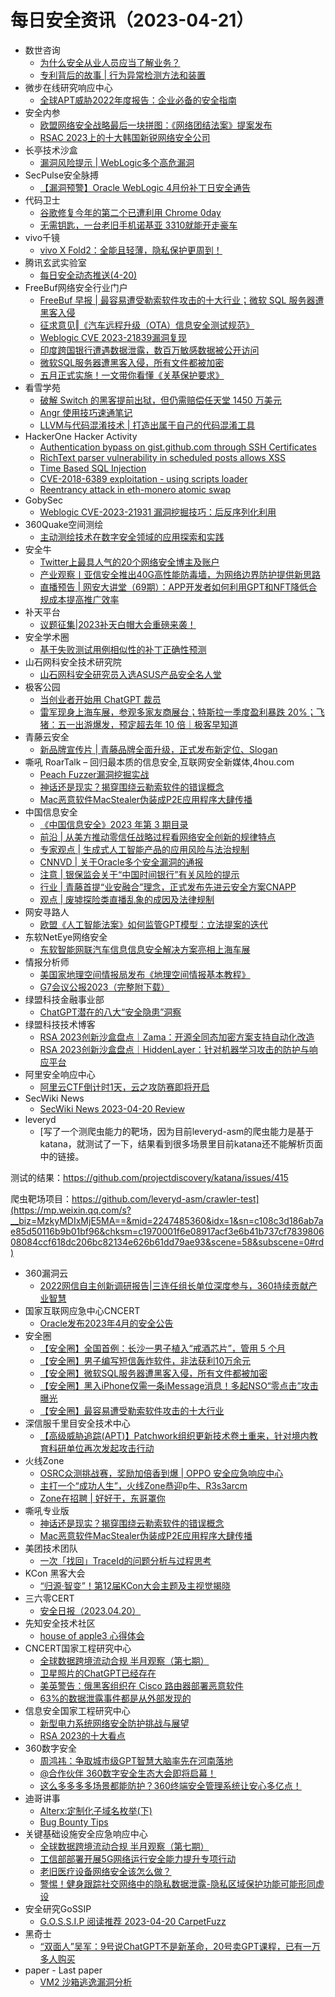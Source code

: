 # 每日安全资讯（2023-04-21）

- 数世咨询
  - [为什么安全从业人员应当了解业务？](https://mp.weixin.qq.com/s?__biz=MzkxNzA3MTgyNg==&mid=2247497912&idx=1&sn=1f1af030b227c78c242957e29cdfc4f5&chksm=c1448a05f63303136e3c7e6ae1601c04fa78787b3ff47fc8689970acbcbd1838fdcad144673c&scene=58&subscene=0#rd)
  - [专利背后的故事 | 行为异常检测方法和装置](https://mp.weixin.qq.com/s?__biz=MzkxNzA3MTgyNg==&mid=2247497912&idx=2&sn=d6a47f3d282cd10c280e2a481a5a831e&chksm=c1448a05f633031388a01c314a97c7fb459e751c11306130e8090c5456b706eb9a21730bf870&scene=58&subscene=0#rd)
- 微步在线研究响应中心
  - [全球APT威胁2022年度报告：企业必备的安全指南](https://mp.weixin.qq.com/s?__biz=Mzg5MTc3ODY4Mw==&mid=2247501386&idx=1&sn=6a21314cfe73d0cd699812b4d7f0001e&chksm=cfcaa55ef8bd2c48f2ebffecfc8d95545b72d3d89bb64b181efac61e98de7559b662ac27898b&scene=58&subscene=0#rd)
- 安全内参
  - [欧盟网络安全战略最后一块拼图：《网络团结法案》提案发布](https://mp.weixin.qq.com/s?__biz=MzI4NDY2MDMwMw==&mid=2247508438&idx=1&sn=e236d8ddb37ee4b2fe81dc1d35f0cfff&chksm=ebfae6f6dc8d6fe07e15885a05f2eaaf001392d8f63d89a8ab226c34b324861d86f340121210&scene=58&subscene=0#rd)
  - [RSAC 2023上的十大韩国新锐网络安全公司](https://mp.weixin.qq.com/s?__biz=MzI4NDY2MDMwMw==&mid=2247508438&idx=2&sn=29359dde2017d17284e038f79ab30dfe&chksm=ebfae6f6dc8d6fe01b41216ae1518535c2029623adec6074166d61466f3fca22a4f54174f8ae&scene=58&subscene=0#rd)
- 长亭技术沙盒
  - [漏洞风险提示 | WebLogic多个高危漏洞](https://mp.weixin.qq.com/s?__biz=MzIwMDk1MjMyMg==&mid=2247491411&idx=1&sn=6987fa135e5a5e39bb11beb3432fdc0e&chksm=96f4003ea1838928bfb36569a450cc1055bc3abc53fe1a35d857846ccd2ec57702ab45573735&scene=58&subscene=0#rd)
- SecPulse安全脉搏
  - [【漏洞预警】Oracle WebLogic 4月份补丁日安全通告](https://mp.weixin.qq.com/s?__biz=MzAxNDM3NTM0NQ==&mid=2657045315&idx=1&sn=0d95ab0071c1029c509095cf81714723&chksm=803fab9db748228b32abb7327593ae570b95e5e69bf590bb656abe42e40549202d051e31d701&scene=58&subscene=0#rd)
- 代码卫士
  - [谷歌修复今年的第二个已遭利用 Chrome 0day](https://mp.weixin.qq.com/s?__biz=MzI2NTg4OTc5Nw==&mid=2247516282&idx=1&sn=52eb5c1094115b783391abfa147ff39a&chksm=ea94b110dde3380674f5e90137e75fac973293e981e63b279fe6617e8a82bd25e2a2d066eccf&scene=58&subscene=0#rd)
  - [无需钥匙，一台老旧手机诺基亚 3310就能开走豪车](https://mp.weixin.qq.com/s?__biz=MzI2NTg4OTc5Nw==&mid=2247516282&idx=2&sn=e47b09344511a9645cbe1dda181d9c69&chksm=ea94b110dde33806028d58a7cbf6c1fc9ca7dcd8955e0893496e4bb7d3e67fe2aac37a05e9f4&scene=58&subscene=0#rd)
- vivo千镜
  - [vivo X Fold2：全能且轻薄，隐私保护更周到！](https://mp.weixin.qq.com/s?__biz=MzI0Njg4NzE3MQ==&mid=2247490883&idx=1&sn=63d5df12edb3c05f4300d0eaa94bcba3&chksm=e9b93b2fdeceb23942e7b42f4bae696fc5b3279553a635ed290b843cc8d9f7c24446710a27ec&scene=58&subscene=0#rd)
- 腾讯玄武实验室
  - [每日安全动态推送(4-20)](https://mp.weixin.qq.com/s?__biz=MzA5NDYyNDI0MA==&mid=2651958952&idx=1&sn=199a9864421013bf09f96c32ffa2747a&chksm=8baece37bcd94721b00d36cfa7ca1fb1cc5ffba5f83bad933f2f4a7c7f986efdc2b3a987117e&scene=58&subscene=0#rd)
- FreeBuf网络安全行业门户
  - [FreeBuf 早报 | 最容易遭受勒索软件攻击的十大行业；微软 SQL 服务器遭黑客入侵](https://www.freebuf.com/articles/364269.html)
  - [征求意见‖《汽车远程升级（OTA）信息安全测试规范》](https://www.freebuf.com/news/364263.html)
  - [Weblogic CVE 2023-21839漏洞复现](https://www.freebuf.com/vuls/364212.html)
  - [印度跨国银行遭遇数据泄露，数百万敏感数据被公开访问](https://www.freebuf.com/articles/364211.html)
  - [微软SQL服务器遭黑客入侵，所有文件都被加密](https://www.freebuf.com/news/364194.html)
  - [五月正式实施！一文带你看懂《关基保护要求》](https://www.freebuf.com/articles/neopoints/364168.html)
- 看雪学苑
  - [破解 Switch 的黑客提前出狱，但仍需赔偿任天堂 1450 万美元](https://mp.weixin.qq.com/s?__biz=MjM5NTc2MDYxMw==&mid=2458502359&idx=1&sn=3e8f3bb46f79a01cc1c4844e93e2dd4a&chksm=b18ef45d86f97d4becf591e22c1767f3adc138f681b1e49f0f7d22818b82b981c674785efa35&scene=58&subscene=0#rd)
  - [Angr 使用技巧速通笔记](https://mp.weixin.qq.com/s?__biz=MjM5NTc2MDYxMw==&mid=2458502359&idx=2&sn=24fe7b8ad58883bce8b455b02cbf06cf&chksm=b18ef45d86f97d4bd8439a9ab689ac024b30c74353881e222c4f32f30735954f5a3e8a46f767&scene=58&subscene=0#rd)
  - [LLVM与代码混淆技术 | 打造出属于自己的代码混淆工具](https://mp.weixin.qq.com/s?__biz=MjM5NTc2MDYxMw==&mid=2458502359&idx=3&sn=ad0bab460d99b69af81f29d8b003f1a9&chksm=b18ef45d86f97d4b746f523878b3d2fe8572331e606ac35ad2734268ecf4ae9aa54fed897515&scene=58&subscene=0#rd)
- HackerOne Hacker Activity
  - [Authentication bypass on gist.github.com through SSH Certificates](https://hackerone.com/reports/1901040)
  - [RichText parser vulnerability in scheduled posts allows XSS](https://hackerone.com/reports/1930763)
  - [Time Based SQL Injection](https://hackerone.com/reports/1878584)
  - [CVE-2018-6389 exploitation - using scripts loader](https://hackerone.com/reports/1912540)
  - [Reentrancy attack in eth-monero atomic swap](https://hackerone.com/reports/1668258)
- GobySec
  - [Weblogic CVE-2023-21931 漏洞挖掘技巧：后反序列化利用](https://mp.weixin.qq.com/s?__biz=MzI4MzcwNTAzOQ==&mid=2247527913&idx=1&sn=f3dce554430b75bc9bd5c1e76dde5587&chksm=eb848649dcf30f5f829b8e51a85390b2581f29b0a164d67fa164609f84c9ddd6f72de2231100&scene=58&subscene=0#rd)
- 360Quake空间测绘
  - [主动测绘技术在数字安全领域的应用探索和实践](https://mp.weixin.qq.com/s?__biz=Mzk0NzE4MDE2NA==&mid=2247487556&idx=1&sn=d6af5db0f5034b49118463be05442fe2&chksm=c37b97aff40c1eb9651e960bf16756f574cb4792012ec761e0038b232c1b7df995c47dda0572&scene=58&subscene=0#rd)
- 安全牛
  - [Twitter上最具人气的20个网络安全博主及账户](https://mp.weixin.qq.com/s?__biz=MjM5Njc3NjM4MA==&mid=2651123619&idx=1&sn=8542f3ff8dc7ae16b5bf74c6f15bd466&chksm=bd145f708a63d66676e4b6ca1e6edce1c7ab65c04862bfcdfdb4777ea7b90c03ebf88130afe0&scene=58&subscene=0#rd)
  - [产业观察丨亚信安全推出40G高性能防毒墙，为网络边界防护提供新思路](https://mp.weixin.qq.com/s?__biz=MjM5Njc3NjM4MA==&mid=2651123619&idx=2&sn=cc1ce31f3adb3a0952b17018f0a39b11&chksm=bd145f708a63d666c22082bf3ad9603c35236ff3f0ce0589c086593ecd0f495073b14e1c8628&scene=58&subscene=0#rd)
  - [直播预告 | 网安大讲堂（69期）：APP开发者如何利用GPT和NFT降低合规成本提高推广效率](https://mp.weixin.qq.com/s?__biz=MjM5Njc3NjM4MA==&mid=2651123619&idx=3&sn=3c0b81b3d866d04db3a44915b900efb6&chksm=bd145f708a63d666830e5b9a2a8b5537310aae0efba408db8244ccd8b0de7575f6b739433e44&scene=58&subscene=0#rd)
- 补天平台
  - [议题征集|2023补天白帽大会重磅来袭！](https://mp.weixin.qq.com/s?__biz=MzI2NzY5MDI3NQ==&mid=2247496680&idx=1&sn=916988fcbe325ceb5b604c0432096a38&chksm=eaf9bba4dd8e32b24ce83f61436305242c7c88ba275763fcee888297e47f93934b11ce91c6ac&scene=58&subscene=0#rd)
- 安全学术圈
  - [基于失败测试用例相似性的补丁正确性预测](https://mp.weixin.qq.com/s?__biz=MzU5MTM5MTQ2MA==&mid=2247488801&idx=1&sn=acd52b5dc6991b0b9d2f5ec5bf02c293&chksm=fe2eeaaac95963bc5ba03d92b4752db7ce8a2a14e7c51705062bac72359de79831c436776409&scene=58&subscene=0#rd)
- 山石网科安全技术研究院
  - [山石网科安全研究员入选ASUS产品安全名人堂](https://mp.weixin.qq.com/s?__biz=MzUzMDUxNTE1Mw==&mid=2247500915&idx=1&sn=08ffc0fb72c98c9af85b8be20a591045&chksm=fa5211cdcd2598db05f65222440adfb6595ff043c28036f2ae7caf522aaedbc1c96a53b21613&scene=58&subscene=0#rd)
- 极客公园
  - [当创业者开始用 ChatGPT 裁员](https://mp.weixin.qq.com/s?__biz=MTMwNDMwODQ0MQ==&mid=2652990358&idx=1&sn=05e61393503d8182e08db35e62a4a881&chksm=7e54162049239f36435d5c7415a61818f22ea41f8176b89c3624a7a012c1339b6e2f8cd60d58&scene=58&subscene=0#rd)
  - [雷军现身上海车展，参观多家友商展台；特斯拉一季度盈利暴跌 20%；飞猪：五一出游爆发，预定超去年 10 倍｜极客早知道](https://mp.weixin.qq.com/s?__biz=MTMwNDMwODQ0MQ==&mid=2652990217&idx=1&sn=86a1d86c94b7c5af1e7fb626c9967883&chksm=7e5416bf49239fa92d7ce4824f6f04dfe6bf1ba745873c15582769cc448fcdbde9890ccac098&scene=58&subscene=0#rd)
- 青藤云安全
  - [新品牌宣传片 | 青藤品牌全面升级，正式发布新定位、Slogan](https://mp.weixin.qq.com/s?__biz=MzAwNDE4Mzc1NA==&mid=2650844099&idx=1&sn=2d1135450de4a4789f9f9c1acd2c59a4&chksm=80dbc866b7ac4170151208015645375925aaaa84cdeb29b8920b96c876d32a11377288e3d20d&scene=58&subscene=0#rd)
- 嘶吼 RoarTalk – 回归最本质的信息安全,互联网安全新媒体,4hou.com
  - [Peach Fuzzer漏洞挖掘实战](https://www.4hou.com/posts/kj5x)
  - [神话还是现实？揭穿围绕云勒索软件的错误概念](https://www.4hou.com/posts/PK1z)
  - [Mac恶意软件MacStealer伪装成P2E应用程序大肆传播](https://www.4hou.com/posts/lkYl)
- 中国信息安全
  - [《中国信息安全》2023 年第 3 期目录](https://mp.weixin.qq.com/s?__biz=MzA5MzE5MDAzOA==&mid=2664182276&idx=1&sn=92bdcd3e9c5aabd05a9eb10edf865d0d&chksm=8b5930fdbc2eb9ebd3d5996b99c94d23df1180652fe50f3e80ca3b32ecc71c2fc3c023536cde&scene=58&subscene=0#rd)
  - [前沿 | 从美方推动零信任战略过程看网络安全创新的规律特点](https://mp.weixin.qq.com/s?__biz=MzA5MzE5MDAzOA==&mid=2664182276&idx=2&sn=f3c2796affe6896d36397e8edf9250b6&chksm=8b5930fdbc2eb9eb27f0b9c7cf6181237a571ee04b9fd38ae58167deca804315d4487e53300a&scene=58&subscene=0#rd)
  - [专家观点 | 生成式人工智能产品的应用风险与法治规制](https://mp.weixin.qq.com/s?__biz=MzA5MzE5MDAzOA==&mid=2664182276&idx=3&sn=897eed84f2b4ede2db2c196ca622388e&chksm=8b5930fdbc2eb9eb32dd6cdea23815a6178c933a64ad098ebd7c6fe94a749c78c5fbd27b90f5&scene=58&subscene=0#rd)
  - [CNNVD | 关于Oracle多个安全漏洞的通报](https://mp.weixin.qq.com/s?__biz=MzA5MzE5MDAzOA==&mid=2664182276&idx=4&sn=72010f997374d1d3f421fec398344969&chksm=8b5930fdbc2eb9eb78a24576a90d9ae26cc41a4242e0c4a42baa8387abf6a2678224ba5f2701&scene=58&subscene=0#rd)
  - [注意 | 银保监会关于“中国时间银行”有关风险的提示](https://mp.weixin.qq.com/s?__biz=MzA5MzE5MDAzOA==&mid=2664182276&idx=5&sn=4bc221f78446387d6d6b9ebb95d5f36a&chksm=8b5930fdbc2eb9eb33051c693ccd22baaac69528e9fa2ce7bfd5e20fa5181c9d7d1715a5641d&scene=58&subscene=0#rd)
  - [行业 | 青藤首提“业安融合”理念，正式发布先进云安全方案CNAPP](https://mp.weixin.qq.com/s?__biz=MzA5MzE5MDAzOA==&mid=2664182276&idx=6&sn=57c4b425c3f5249c99cd778fef00af4f&chksm=8b5930fdbc2eb9eb1c939545d46c18929e679725de7bf29880e25f7c9148a3397159cc5e1cb5&scene=58&subscene=0#rd)
  - [观点 | 废墟探险类直播乱象的成因及法律规制](https://mp.weixin.qq.com/s?__biz=MzA5MzE5MDAzOA==&mid=2664182276&idx=7&sn=493f97d83bd7974e1d1071e3675ae2be&chksm=8b5930fdbc2eb9ebf2f3d11b7861dea56d6b5cb36afb5421523b28e907b024412233911a784e&scene=58&subscene=0#rd)
- 网安寻路人
  - [欧盟《人工智能法案》如何监管GPT模型：立法提案的迭代](https://mp.weixin.qq.com/s?__biz=MzIxODM0NDU4MQ==&mid=2247499643&idx=1&sn=e42473fd2c435b5d8cef46dc96955918&chksm=97e94291a09ecb87e0109185d5cfb0d4b725c25623ce5b1b3c89a20aca25933e55732a12a632&scene=58&subscene=0#rd)
- 东软NetEye网络安全
  - [东软智能网联汽车信息信息安全解决方案亮相上海车展](https://mp.weixin.qq.com/s?__biz=MjM5NTAyODkxNw==&mid=2649212661&idx=1&sn=fa395a2bf35e23df20f62325b78a7c0d&chksm=beedac2f899a25396d4a9b91b917631fba0e0f0e2ed12fbe15de17bd79a8172ad036361bb443&scene=58&subscene=0#rd)
- 情报分析师
  - [美国家地理空间情报局发布《地理空间情报基本教程》](https://mp.weixin.qq.com/s?__biz=MzA3Mjc1MTkwOA==&mid=2650527684&idx=1&sn=acded8e2dc2fa1a36b0f9c90bec8b5b9&chksm=8716f98fb06170992c23859e3b8d12eb2fca964ba3c5f51812be32b50310b311fc40b4765e0f&scene=58&subscene=0#rd)
  - [G7会议公报2023（完整附下载）](https://mp.weixin.qq.com/s?__biz=MzA3Mjc1MTkwOA==&mid=2650527684&idx=2&sn=86e7a5e83c7b5e09f43b1b20697923d1&chksm=8716f98fb0617099fe9733408dec51f4f493481d7d8c30b9d192952e82aad43aebd457981363&scene=58&subscene=0#rd)
- 绿盟科技金融事业部
  - [ChatGPT潜在的八大“安全隐患”洞察](https://mp.weixin.qq.com/s?__biz=MzI2NDI5MTg4MA==&mid=2247492907&idx=1&sn=35881b19eec4d6ab3a50e7c96b1abe85&chksm=eaac766cdddbff7ae30dcb2dfd9bd2dfc7f7656d38ad53e4918c93d79ac17597d61656779d43&scene=58&subscene=0#rd)
- 绿盟科技技术博客
  - [RSA 2023创新沙盒盘点｜Zama：开源全同态加密方案支持自动化改造](http://blog.nsfocus.net/rsa-2023-innovationsandbox-zama/)
  - [RSA 2023创新沙盒盘点｜HiddenLayer：针对机器学习攻击的防护与响应平台](http://blog.nsfocus.net/rsa-2023-innovationsandbox-hiddenlayer/)
- 阿里安全响应中心
  - [阿里云CTF倒计时1天，云之攻防赛即将开启](https://mp.weixin.qq.com/s?__biz=MzIxMjEwNTc4NA==&mid=2652993274&idx=1&sn=db0a72f8f7a85f4c6c006086ee7646dc&chksm=8c9ef9adbbe970bba2c6c4603ae72c4dd2d34d8614494d60f66eb786cdcaa5f7a42b3bb26e9c&scene=58&subscene=0#rd)
- SecWiki News
  - [SecWiki News 2023-04-20 Review](http://www.sec-wiki.com/?2023-04-20)
- leveryd
  - [写了一个测爬虫能力的靶场，因为目前leveryd-asm的爬虫能力是基于katana，就测试了一下，结果看到很多场景里目前katana还不能解析页面中的链接。

测试的结果：https://github.com/projectdiscovery/katana/issues/415

爬虫靶场项目：https://github.com/leveryd-asm/crawler-test](https://mp.weixin.qq.com/s?__biz=MzkyMDIxMjE5MA==&mid=2247485360&idx=1&sn=c108c3d186ab7ae85d50116b9b01bf96&chksm=c1970001f6e08917acf3e6b41b737cf783980608084ccf618dc206bc82134e626b61dd79ae93&scene=58&subscene=0#rd)
- 360漏洞云
  - [2022网信自主创新调研报告|三连任组长单位深度参与，360持续贡献产业智慧](https://mp.weixin.qq.com/s?__biz=Mzg5MTc5Mzk2OA==&mid=2247497357&idx=1&sn=b2c707694c1131a9801e39b19925877d&chksm=cfc551d2f8b2d8c4c003f9c3490b1dba67402bf3c7c13ecb5529dad337b777f088a2e52ed2e4&scene=58&subscene=0#rd)
- 国家互联网应急中心CNCERT
  - [Oracle发布2023年4月的安全公告](https://mp.weixin.qq.com/s?__biz=MzIwNDk0MDgxMw==&mid=2247498226&idx=1&sn=dae62b5fa267e3b21ec1f17bad77a0d1&chksm=973aca90a04d4386a7b5f37312d6cee1439a61bdcf41a0c33485cd036120ebff89cfaafe910a&scene=58&subscene=0#rd)
- 安全圈
  - [【安全圈】全国首例：长沙一男子植入“戒酒芯片”，管用 5 个月](https://mp.weixin.qq.com/s?__biz=MzIzMzE4NDU1OQ==&mid=2652032676&idx=1&sn=9a4b287138977c589ba952ff0efb2904&chksm=f36fe2e4c4186bf20204e3cf731bb312cf995dd78926c152b47288323ba1b46ada3ef8adaf2f&scene=58&subscene=0#rd)
  - [【安全圈】男子编写短信轰炸软件，非法获利10万余元](https://mp.weixin.qq.com/s?__biz=MzIzMzE4NDU1OQ==&mid=2652032676&idx=2&sn=10e76901cae6be1626d85cc1b865b5da&chksm=f36fe2e4c4186bf22bbc2ea2d9d90babf28c530a9f1d74477c563748d80177e489ae2969ae84&scene=58&subscene=0#rd)
  - [【安全圈】微软SQL服务器遭黑客入侵，所有文件都被加密](https://mp.weixin.qq.com/s?__biz=MzIzMzE4NDU1OQ==&mid=2652032676&idx=3&sn=394798d439c61f44bcd66ad3ec2eabd7&chksm=f36fe2e4c4186bf272afcb1a74149b02360ba0b4832fc3e283da2ab23bc826f5ace81269a9a0&scene=58&subscene=0#rd)
  - [【安全圈】黑入iPhone仅需一条iMessage消息！多起NSO“零点击”攻击曝光](https://mp.weixin.qq.com/s?__biz=MzIzMzE4NDU1OQ==&mid=2652032676&idx=4&sn=d08cc7b48723df056a44124da3413796&chksm=f36fe2e4c4186bf27f8b16d8a63e2ba2a3fc0c8075a8a8a966fb3ef48d9fd9ff177df19d3dd7&scene=58&subscene=0#rd)
  - [【安全圈】最容易遭受勒索软件攻击的十大行业](https://mp.weixin.qq.com/s?__biz=MzIzMzE4NDU1OQ==&mid=2652032676&idx=5&sn=60adedcb630c568a42ea41dd47f35447&chksm=f36fe2e4c4186bf2af8d9d40c3cd54936f2ad4f27cbba877740e5519662c3d3cfb353378b10a&scene=58&subscene=0#rd)
- 深信服千里目安全技术中心
  - [【高级威胁追踪(APT)】Patchwork组织更新技术卷土重来，针对境内教育科研单位再次发起攻击行动](https://mp.weixin.qq.com/s?__biz=Mzg2NjgzNjA5NQ==&mid=2247518482&idx=1&sn=ee35c0139a85c94f20e537cfd52562ca&chksm=ce460202f9318b148f9d8944ac39fccde28bfa0253fba395c9143c48e7191983e1a91d4fdc4d&scene=58&subscene=0#rd)
- 火线Zone
  - [OSRC众测挑战赛，奖励加倍香到爆 | OPPO 安全应急响应中心](https://mp.weixin.qq.com/s?__biz=MzI2NDQ5NTQzOQ==&mid=2247498086&idx=1&sn=65b1982afe68052b7797ad6d433cd93d&chksm=eaa97146dddef850b23091cec02785ce384eb7759c83c1600c99c056af5e4b0b01b944370102&scene=58&subscene=0#rd)
  - [主打一个“成功人生”，火线Zone恭迎p牛、R3s3arcm](https://mp.weixin.qq.com/s?__biz=MzI2NDQ5NTQzOQ==&mid=2247498086&idx=2&sn=f4ef91ef92b402ae41f43fbd8548ffe4&chksm=eaa97146dddef8504f120e5fa5aa1d559f51407da41460caf56abc20d02fba5a13f10273b1c4&scene=58&subscene=0#rd)
  - [Zone在招聘 | 好好干，东哥罩你](https://mp.weixin.qq.com/s?__biz=MzI2NDQ5NTQzOQ==&mid=2247498086&idx=3&sn=1f67561efcb3924a34278417d610a6fd&chksm=eaa97146dddef850b9f0a309e45ba85f3414dba41861f719e82840dbb329bc0583112d0645f5&scene=58&subscene=0#rd)
- 嘶吼专业版
  - [神话还是现实？揭穿围绕云勒索软件的错误概念](https://mp.weixin.qq.com/s?__biz=MzI0MDY1MDU4MQ==&mid=2247560301&idx=1&sn=260f896e0ce437efa40dd1469ef3d25e&chksm=e9143c57de63b5410bf868c094b77bb381264f7f456560108e46ad6cef7f1aa3435f49ebbbbe&scene=58&subscene=0#rd)
  - [Mac恶意软件MacStealer伪装成P2E应用程序大肆传播](https://mp.weixin.qq.com/s?__biz=MzI0MDY1MDU4MQ==&mid=2247560301&idx=2&sn=469e391f79f7c552c264dc69acf6dcf8&chksm=e9143c57de63b54122efad1fd1094e5ec3198f59dc52be9368eae73707a933219fbeaddfec8b&scene=58&subscene=0#rd)
- 美团技术团队
  - [一次「找回」TraceId的问题分析与过程思考](https://mp.weixin.qq.com/s?__biz=MjM5NjQ5MTI5OA==&mid=2651773342&idx=1&sn=0931e6fbecd692f8c9677094227e2b10&chksm=bd1200d38a6589c54e895cf5d1627b9d7f960931f2a39e5a17fbf72f072eafde92fa07534bfd&scene=58&subscene=0#rd)
- KCon 黑客大会
  - [“归源·智变”！第12届KCon大会主题及主视觉揭晓](https://mp.weixin.qq.com/s?__biz=MzIzOTAwNzc1OQ==&mid=2651136260&idx=1&sn=c3d0e7ea7bb5a2476528100e96a90b5c&chksm=f2c12064c5b6a97276d6c1f14adf4c0d9a7021057c3e70587c071d3ef040aaf7a535e4ee0d1d&scene=58&subscene=0#rd)
- 三六零CERT
  - [安全日报（2023.04.20）](https://mp.weixin.qq.com/s?__biz=MzU5MjEzOTM3NA==&mid=2247492061&idx=1&sn=fb03af3bc1b8d2655ff6237379e0d325&chksm=fe26e4dcc9516dca45a6997add079ada4fb853f1128498a6a02f8cd667df7721a14ea2d5729c&scene=58&subscene=0#rd)
- 先知安全技术社区
  - [house of apple3 心得体会](https://xz.aliyun.com/t/12454)
- CNCERT国家工程研究中心
  - [全球数据跨境流动合规 半月观察（第七期）](https://mp.weixin.qq.com/s?__biz=MzUzNDYxOTA1NA==&mid=2247536453&idx=1&sn=0234e8447127e3f8a59fd6e67c7ceadd&chksm=fa93f984cde470928cb49e532c3154c99f2ef82ef973aef383e25e3cd6659b57df592c7bd2dc&scene=58&subscene=0#rd)
  - [卫星照片的ChatGPT已经存在](https://mp.weixin.qq.com/s?__biz=MzUzNDYxOTA1NA==&mid=2247536453&idx=2&sn=9e2a7b0156100293bb52b21163aa94b0&chksm=fa93f984cde4709245293fc024ac263bc976ba8e244f7e325865890f63c0747a04e7c6c15234&scene=58&subscene=0#rd)
  - [美英警告：俄黑客组织在 Cisco 路由器部署恶意软件](https://mp.weixin.qq.com/s?__biz=MzUzNDYxOTA1NA==&mid=2247536453&idx=3&sn=73d6d9da7734894c1e90ec63e903f154&chksm=fa93f984cde47092af7742b3bb801d680121023ee089a935837890c060ebfd8af966d4028c20&scene=58&subscene=0#rd)
  - [63%的数据泄露事件都是从外部发现的](https://mp.weixin.qq.com/s?__biz=MzUzNDYxOTA1NA==&mid=2247536453&idx=4&sn=a1ab6d0d8470c0b72d41effea3bf5c52&chksm=fa93f984cde47092b5d14fc465909ac9b43176b0eb0b6209c9634c18bef794c93ae52e36a5af&scene=58&subscene=0#rd)
- 信息安全国家工程研究中心
  - [新型电力系统网络安全防护挑战与展望](https://mp.weixin.qq.com/s?__biz=MzU5OTQ0NzY3Ng==&mid=2247493679&idx=1&sn=10bfd66c778361aece3b1c867accc118&chksm=feb6693cc9c1e02ae73a7b6a9dca2ccab29898af591876f8c9fc907d7c878cf20b17a3424c6c&scene=58&subscene=0#rd)
  - [RSA 2023的十大看点](https://mp.weixin.qq.com/s?__biz=MzU5OTQ0NzY3Ng==&mid=2247493679&idx=2&sn=e0cd9858e5f75e81a510d9708b2c7870&chksm=feb6693cc9c1e02af9e01b796a5b71576bbac8cd11a82c3b78812abcb1fc752f938dffb6b967&scene=58&subscene=0#rd)
- 360数字安全
  - [周鸿祎：争取城市级GPT智慧大脑率先在河南落地](https://mp.weixin.qq.com/s?__biz=MzA4MTg0MDQ4Nw==&mid=2247559771&idx=1&sn=af1ea7cc66e821e682dda32f03cfc4e5&chksm=9f8d7a53a8faf345d3e8820089f3a7e754249087d1bc30b06baaf91d2c56f6ca25fcd6f644a2&scene=58&subscene=0#rd)
  - [@合作伙伴 360数字安全生态大会即将启幕！](https://mp.weixin.qq.com/s?__biz=MzA4MTg0MDQ4Nw==&mid=2247559771&idx=2&sn=0a987971bfe6a43ca556e414614a7952&chksm=9f8d7a53a8faf34575aeb5ae24bd234346320f8d616e12472038c80299bdea4426a69377b4f5&scene=58&subscene=0#rd)
  - [这么多多多多场景都能防护？360终端安全管理系统让安心多亿点！](https://mp.weixin.qq.com/s?__biz=MzA4MTg0MDQ4Nw==&mid=2247559771&idx=3&sn=43b3757ec4473e747a72f2f119188a15&chksm=9f8d7a53a8faf34535488d47380018d2fb8812a31ba1cc391241c0d33c2fbd35d8b7e6bf540d&scene=58&subscene=0#rd)
- 迪哥讲事
  - [Alterx:定制化子域名枚举(下)](https://mp.weixin.qq.com/s?__biz=MzIzMTIzNTM0MA==&mid=2247488774&idx=1&sn=5dce2bd563271039fc21b7ef7ef62bd6&chksm=e8a61f65dfd19673acc1ef2a56432e9ee1f25fd7dc11f251ef0ceaa115dc066e14d79228be98&scene=58&subscene=0#rd)
  - [Bug Bounty Tips](https://mp.weixin.qq.com/s?__biz=MzIzMTIzNTM0MA==&mid=2247488774&idx=2&sn=1d6430b588217cba48b021c137c4bb7f&chksm=e8a61f65dfd1967390bf9dfea0cf3bf163bea1c0d2839555ba387ce3000ef48b05fd775e50f7&scene=58&subscene=0#rd)
- 关键基础设施安全应急响应中心
  - [全球数据跨境流动合规 半月观察（第七期）](https://mp.weixin.qq.com/s?__biz=MzkyMzAwMDEyNg==&mid=2247536271&idx=1&sn=92ff051bebb0df2071db6b5c576ad1e8&chksm=c1e9c2def69e4bc891441a7cdefb0388584adcfab344e37f69e2fbf60ba35986113a9096b01c&scene=58&subscene=0#rd)
  - [工信部部署开展5G网络运行安全能力提升专项行动](https://mp.weixin.qq.com/s?__biz=MzkyMzAwMDEyNg==&mid=2247536271&idx=2&sn=edeee1f87a3267fe34a6ecdcc18d5175&chksm=c1e9c2def69e4bc82ce4fcf92370cf7fa818f44147c3f0f02dbc6c4130b57190250a3c92dd7a&scene=58&subscene=0#rd)
  - [老旧医疗设备网络安全该怎么做？](https://mp.weixin.qq.com/s?__biz=MzkyMzAwMDEyNg==&mid=2247536271&idx=3&sn=8446f588dda922b570edbfa6661052af&chksm=c1e9c2def69e4bc88a5767f52d484ddf379ef63edc17ff17c0a8f0434b500e25813a68068272&scene=58&subscene=0#rd)
  - [警惕！健身跟踪社交网络中的隐私数据泄露-隐私区域保护功能可能形同虚设](https://mp.weixin.qq.com/s?__biz=MzkyMzAwMDEyNg==&mid=2247536271&idx=4&sn=8e6f05ade8320e64c01a4584e43c4522&chksm=c1e9c2def69e4bc8461cd2b8a51bd12a65481a108f6e165a23019c1ad7036199feafd418b538&scene=58&subscene=0#rd)
- 安全研究GoSSIP
  - [G.O.S.S.I.P 阅读推荐 2023-04-20 CarpetFuzz](https://mp.weixin.qq.com/s?__biz=Mzg5ODUxMzg0Ng==&mid=2247494940&idx=1&sn=49788e8d551be050d95fc0d89c193cc7&chksm=c063c3c5f7144ad3bda62d22cfa38cd86cc2314b3e95aa0c1121855b041e2c5a2f0f84a38bc1&scene=58&subscene=0#rd)
- 黑奇士
  - [“双面人”吴军：9号说ChatGPT不是新革命，20号卖GPT课程，已有一万多人购买](https://mp.weixin.qq.com/s?__biz=MzI5ODYwNTE4Nw==&mid=2247487571&idx=1&sn=ec4113cb9cdbad6a4d2ca3e551795aad&chksm=eca21fbfdbd596a9bbcd5678270a94993f059b53bfb43a270954d551e2347058ae23aeebe880&scene=58&subscene=0#rd)
- paper - Last paper
  - [VM2 沙箱逃逸漏洞分析](https://paper.seebug.org/2062/)
